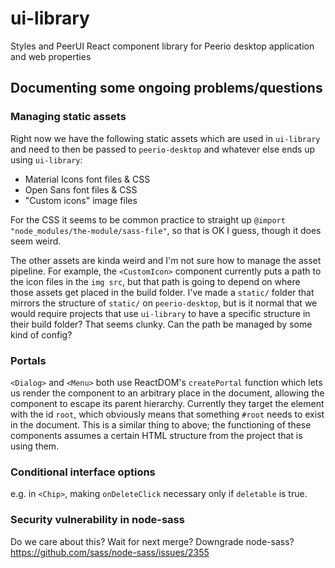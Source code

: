 # ui-library

Styles and PeerUI React component library for Peerio desktop application and web properties

## Documenting some ongoing problems/questions

### Managing static assets

Right now we have the following static assets which are used in `ui-library` and need to then be passed to `peerio-desktop` and whatever else ends up using `ui-library`:

* Material Icons font files & CSS
* Open Sans font files & CSS
* "Custom icons" image files

For the CSS it seems to be common practice to straight up `@import "node_modules/the-module/sass-file"`, so that is OK I guess, though it does seem weird.

The other assets are kinda weird and I'm not sure how to manage the asset pipeline. For example, the `<CustomIcon>` component currently puts a path to the icon files in the `img src`, but that path is going to depend on where those assets get placed in the build folder. I've made a `static/` folder that mirrors the structure of `static/` on `peerio-desktop`, but is it normal that we would require projects that use `ui-library` to have a specific structure in their build folder? That seems clunky. Can the path be managed by some kind of config?

### Portals

`<Dialog>` and `<Menu>` both use ReactDOM's `createPortal` function which lets us render the component to an arbitrary place in the document, allowing the component to escape its parent hierarchy. Currently they target the element with the id `root`, which obviously means that something `#root` needs to exist in the document. This is a similar thing to above; the functioning of these components assumes a certain HTML structure from the project that is using them.

### Conditional interface options

e.g. in `<Chip>`, making `onDeleteClick` necessary only if `deletable` is true.

### Security vulnerability in node-sass

Do we care about this? Wait for next merge? Downgrade node-sass? https://github.com/sass/node-sass/issues/2355
